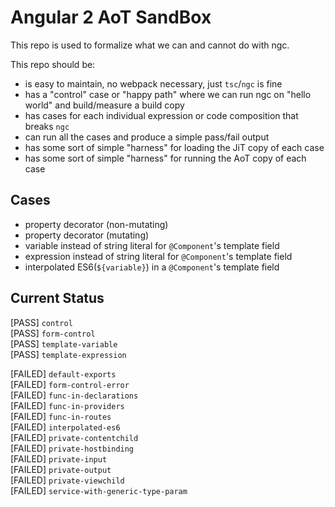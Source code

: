# Angular 2 AoT SandBox
This repo is used to formalize what we can and cannot do with ngc.

This repo should be:
- is easy to maintain, no webpack necessary, just `tsc`/`ngc` is fine
- has a "control" case or "happy path" where we can run ngc on "hello world" and build/measure a build copy
- has cases for each individual expression or code composition that breaks `ngc`
- can run all the cases and produce a simple pass/fail output
- has some sort of simple "harness" for loading the JiT copy of each case
- has some sort of simple "harness" for running the AoT copy of each case

## Cases
- property decorator (non-mutating)
- property decorator (mutating)
- variable instead of string literal for `@Component`'s template field
- expression instead of string literal for `@Component`'s template field
- interpolated ES6(`${variable}`) in a `@Component`'s template field

## Current Status
[PASS] `control` <br/>
[PASS] `form-control` <br/>
[PASS] `template-variable` <br/>
[PASS] `template-expression` <br/>

[FAILED] `default-exports` <br/>
[FAILED] `form-control-error` <br/>
[FAILED] `func-in-declarations` <br/>
[FAILED] `func-in-providers` <br/>
[FAILED] `func-in-routes` <br/>
[FAILED] `interpolated-es6` <br/>
[FAILED] `private-contentchild` <br/>
[FAILED] `private-hostbinding` <br/>
[FAILED] `private-input` <br/>
[FAILED] `private-output` <br/>
[FAILED] `private-viewchild` <br/>
[FAILED] `service-with-generic-type-param` <br/>
